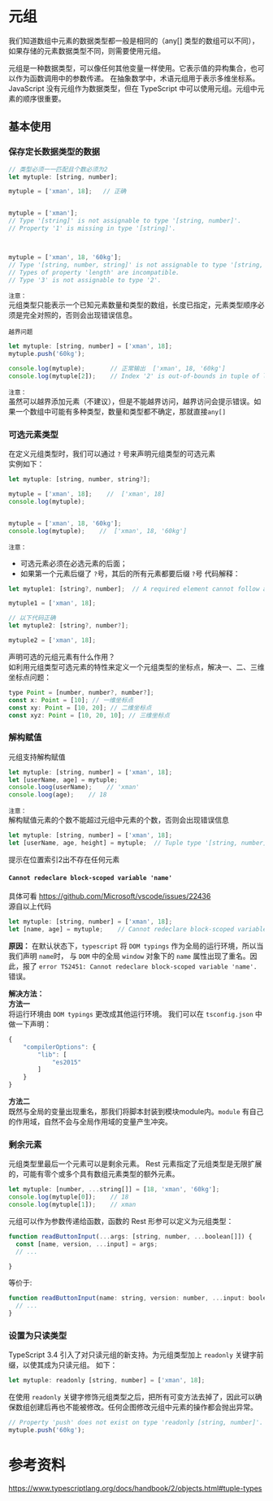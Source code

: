 # 元组 
我们知道数组中元素的数据类型都一般是相同的（any[] 类型的数组可以不同），如果存储的元素数据类型不同，则需要使用元组。

元组是一种数据类型，可以像任何其他变量一样使用。它表示值的异构集合，也可以作为函数调用中的参数传递。
在抽象数学中，术语元组用于表示多维坐标系。JavaScript 没有元组作为数据类型，但在 TypeScript 中可以使用元组。元组中元素的顺序很重要。

## 基本使用  
### 保存定长数据类型的数据  
```js
// 类型必须一一匹配且个数必须为2
let mytuple: [string, number];

mytuple = ['xman', 18];   // 正确


mytuple = ['xman'];
// Type '[string]' is not assignable to type '[string, number]'.
// Property '1' is missing in type '[string]'.



mytuple = ['xman', 18, '60kg'];
// Type '[string, number, string]' is not assignable to type '[string, number]'.
// Types of property 'length' are incompatible.
// Type '3' is not assignable to type '2'.
```
`注意：`  
元组类型只能表示一个已知元素数量和类型的数组，长度已指定，元素类型顺序必须是完全对照的，否则会出现错误信息。

`越界问题  `
```js
let mytuple: [string, number] = ['xman', 18];
mytuple.push('60kg');

console.log(mytuple);       // 正常输出  ['xman', 18, '60kg']
console.log(mytuple[2]);    // Index '2' is out-of-bounds in tuple of length 2.
```
`注意：`  
虽然可以越界添加元素（不建议），但是不能越界访问，越界访问会提示错误。如果一个数组中可能有多种类型，数量和类型都不确定，那就直接`any[]`
### 可选元素类型  
在定义元组类型时，我们可以通过 `?` 号来声明元组类型的可选元素  
实例如下： 
```js
let mytuple: [string, number, string?];

mytuple = ['xman', 18];    //  ['xman', 18]
console.log(mytuple);   


mytuple = ['xman', 18, '60kg'];
console.log(mytuple);    //  ['xman', 18, '60kg']
```
`注意：`
- 可选元素必须在必选元素的后面；
- 如果第一个元素后缀了 `?`号，其后的所有元素都要后缀 `?`号
代码解释：  
```js
let mytuple1: [string?, number];  // A required element cannot follow an optional element.

mytuple1 = ['xman', 18]; 

// 以下代码正确
let mytuple2: [string?, number?];

mytuple2 = ['xman', 18]; 
```

声明可选的元组元素有什么作用？  
如利用元组类型可选元素的特性来定义一个元组类型的坐标点，解决一、二、三维坐标点问题：  
```js
type Point = [number, number?, number?]; 
const x: Point = [10]; // 一维坐标点 
const xy: Point = [10, 20]; // 二维坐标点 
const xyz: Point = [10, 20, 10]; // 三维坐标点
```

### 解构赋值  
元组支持解构赋值  
```js
let mytuple: [string, number] = ['xman', 18];
let [userName, age] = mytuple;
console.loog(userName);    // 'xman'
console.loog(age);    // 18
```
`注意：`  
解构赋值元素的个数不能超过元组中元素的个数，否则会出现错误信息    
```js
let mytuple: [string, number] = ['xman', 18];
let [userName, age, height] = mytuple;  // Tuple type '[string, number]' with length '2' cannot be assigned to tuple with length '3'.
```
提示在位置索引2出不存在任何元素 

#### `Cannot redeclare block-scoped variable 'name'`   
具体可看 https://github.com/Microsoft/vscode/issues/22436  
源自以上代码  
```js
let mytuple: [string, number] = ['xman', 18];
let [name, age] = mytuple;    // Cannot redeclare block-scoped variable 'name'.
```

**原因：**
在默认状态下，`typescript` 将 `DOM typings` 作为全局的运行环境，所以当我们声明 `name`时， 与 `DOM` 中的全局 `window` 对象下的 `name` 属性出现了重名。因此，报了 `error TS2451: Cannot redeclare block-scoped variable 'name'.` 错误。

**解决方法：**  
**方法一**  
将运行环境由 `DOM typings` 更改成其他运行环境。
我们可以在 `tsconfig.json` 中做一下声明：
```js
{
    "compilerOptions": {
        "lib": [
            "es2015"
        ]
    }
}
```
**方法二**  
既然与全局的变量出现重名，那我们将脚本封装到模块module内。`module` 有自己的作用域，自然不会与全局作用域的变量产生冲突。

### 剩余元素 
元组类型里最后一个元素可以是剩余元素。 Rest 元素指定了元组类型是无限扩展的，可能有零个或多个具有数组元素类型的额外元素。
```js
let mytuple: [number, ...string[]] = [18, 'xman', '60kg'];
console.log(mytuple[0]);    // 18
console.log(mytuple[1]);    // xman
```
元组可以作为参数传递给函数，函数的 Rest 形参可以定义为元组类型：  
```js
function readButtonInput(...args: [string, number, ...boolean[]]) {
  const [name, version, ...input] = args;
  // ...

}
```
等价于:
```js
function readButtonInput(name: string, version: number, ...input: boolean[]) {
  // ...
}
```

### 设置为只读类型 
TypeScript 3.4 引入了对只读元组的新支持。为元组类型加上 `readonly` 关键字前缀，以使其成为只读元组。
如下：  
```js
let mytuple: readonly [string, number] = ['xman', 18];
```
在使用 `readonly` 关键字修饰元组类型之后，把所有可变方法去掉了，因此可以确保数组创建后再也不能被修改。任何企图修改元组中元素的操作都会抛出异常。
```js
// Property 'push' does not exist on type 'readonly [string, number]'. 
mytuple.push('60kg');
```

# 参考资料 
https://www.typescriptlang.org/docs/handbook/2/objects.html#tuple-types     
